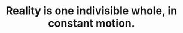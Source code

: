---
title: Reality is one indivisible whole, in constant motion.
tags: nondual TMWT
star: true
reality: true
order: 1
---